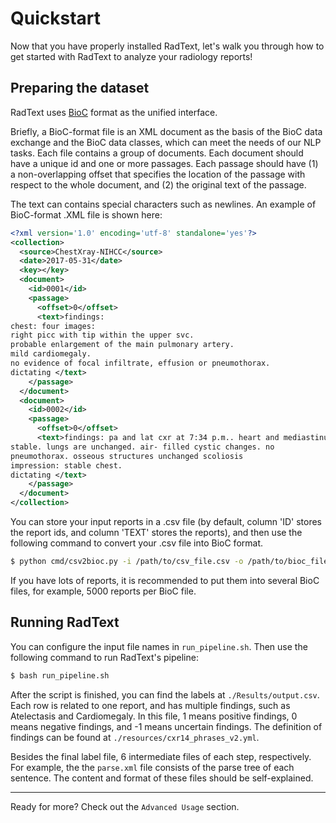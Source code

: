 # Quickstart

Now that you have properly installed RadText, let's walk you through how to get
started with RadText to analyze your radiology reports!


## Preparing the dataset
    
RadText uses [BioC](http://bioc.sourceforge.net/) format as the unified interface. 

Briefly, a BioC-format file is an XML document as the basis of the BioC data exchange and the BioC data classes, which can meet the needs of our NLP tasks. Each file contains a group of documents. Each document should have a unique id and one or more passages. Each passage should have (1) a non-overlapping offset that specifies the location of the passage with respect to the whole document, and (2) the original text of the passage. 

The text can contains special characters such as newlines. An example of BioC-format .XML file is shown here:
   
```xml
<?xml version='1.0' encoding='utf-8' standalone='yes'?>
<collection>
  <source>ChestXray-NIHCC</source>
  <date>2017-05-31</date>
  <key></key>
  <document>
    <id>0001</id>
    <passage>
      <offset>0</offset>
      <text>findings:
chest: four images:
right picc with tip within the upper svc.
probable enlargement of the main pulmonary artery.
mild cardiomegaly.
no evidence of focal infiltrate, effusion or pneumothorax.
dictating </text>
    </passage>
  </document>
  <document>
    <id>0002</id>
    <passage>
      <offset>0</offset>
      <text>findings: pa and lat cxr at 7:34 p.m.. heart and mediastinum are
stable. lungs are unchanged. air- filled cystic changes. no
pneumothorax. osseous structures unchanged scoliosis
impression: stable chest.
dictating </text>
    </passage>
  </document>
</collection>
```

You can store your input reports in a .csv file (by default, column 'ID' stores the report ids, and column 'TEXT' stores the reports), and then use the following command to convert your .csv file into BioC format. 

```bash
$ python cmd/csv2bioc.py -i /path/to/csv_file.csv -o /path/to/bioc_file.xml
```

If you have lots of reports, it is recommended to put them into several BioC files, for example, 5000 reports per BioC file. 

## Running RadText 

You can configure the input file names in `run_pipeline.sh`. Then use the following command to run RadText's pipeline:

```bash
$ bash run_pipeline.sh
```

After the script is finished, you can find the labels at `./Results/output.csv`. Each row is related to one report, and has multiple findings, such as Atelectasis and Cardiomegaly. In this file, 1 means positive findings, 0 means negative findings, and -1 means uncertain findings. The definition of findings can be found at `./resources/cxr14_phrases_v2.yml`. 

Besides the final label file, 6 intermediate files of each step, respectively. For example, the the `parse.xml` file consists of the parse tree of each sentence. The content and format of these files should be self-explained.

-----

Ready for more? Check out the `Advanced Usage` section.